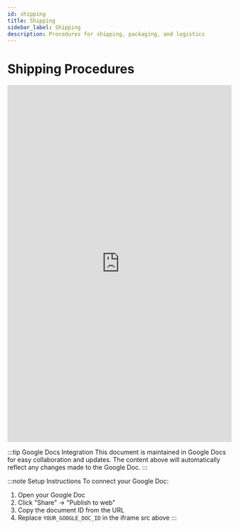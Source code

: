 ```yaml
---
id: shipping
title: Shipping
sidebar_label: Shipping
description: Procedures for shipping, packaging, and logistics
---
```


# Shipping Procedures

<iframe 
  src="https://docs.google.com/document/d/YOUR_GOOGLE_DOC_ID/pub?embedded=true"
  width="100%" 
  height="800px" 
  frameBorder="0"
  style={{border: "none"}}>
</iframe>

:::tip Google Docs Integration
This document is maintained in Google Docs for easy collaboration and updates. The content above will automatically reflect any changes made to the Google Doc.
:::

:::note Setup Instructions
To connect your Google Doc:
1. Open your Google Doc
2. Click "Share" → "Publish to web"
3. Copy the document ID from the URL
4. Replace `YOUR_GOOGLE_DOC_ID` in the iframe src above
:::